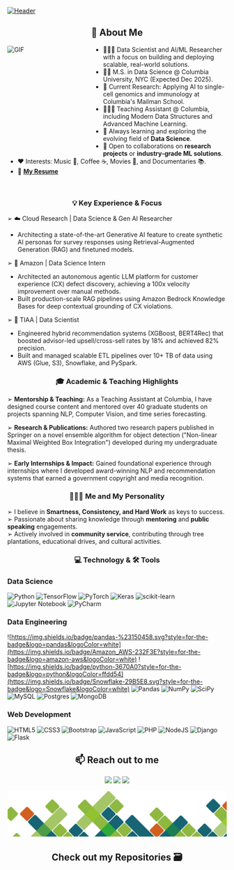 [![Header](https://github.com/Sahil-Chavan/Sahil-Chavan/blob/main/assets/images/Github%20Banner%202.gif "Header")](https://some-url.dev/)

<!-- ## 📖 𝙰𝚋𝚘𝚞𝚝 𝙼𝚎 -->
<h2 align="center">📖 About Me</h2>

<img alt="GIF" src="https://c.tenor.com/_DOBjnGspYAAAAAC/code-coding.gif" align="left" width="220" height="255" />

- 👨🏼‍💻 Data Scientist and AI/ML Researcher with a focus on building and deploying scalable, real-world solutions.
- 👨‍🎓 M.S. in Data Science @ Columbia University, NYC (Expected Dec 2025).
- 🔭 Current Research: Applying AI to single-cell genomics and immunology at Columbia's Mailman School.
- 👨🏼‍🏫 Teaching Assistant @ Columbia, including Modern Data Structures and Advanced Machine Learning.
- 🌱 Always learning and exploring the evolving field of **Data Science**.  
- 👯 Open to collaborations on **research projects** or **industry-grade ML solutions**.  
- ❤️ Interests: Music 🎵, Coffee ☕, Movies 🎥, and Documentaries 📚.
- 📝 [**My Resume**](https://drive.google.com/file/d/1pPAooAWA56fvWbAaWvB73iVddcZVoraP/view?usp=sharing)

<br>
<h3 align="center">💡 Key Experience & Focus</h3>

➢ ☁️ Cloud Research | Data Science & Gen AI Researcher
- Architecting a state-of-the-art Generative AI feature to create synthetic AI personas for survey responses using Retrieval-Augmented Generation (RAG) and finetuned models.

➢ 🚀 Amazon | Data Science Intern
- Architected an autonomous agentic LLM platform for customer experience (CX) defect discovery, achieving a 100x velocity improvement over manual methods.
- Built production-scale RAG pipelines using Amazon Bedrock Knowledge Bases for deep contextual grounding of CX violations.

➢ 🏢 TIAA | Data Scientist
- Engineered hybrid recommendation systems (XGBoost, BERT4Rec) that boosted advisor-led upsell/cross-sell rates by 18% and achieved 82% precision.
- Built and managed scalable ETL pipelines over 10+ TB of data using AWS (Glue, S3), Snowflake, and PySpark.

<h3 align="center">🎓 Academic & Teaching Highlights</h3>

➢ <b>Mentorship & Teaching:</b> As a Teaching Assistant at Columbia, I have designed course content and mentored over 40 graduate students on projects spanning NLP, Computer Vision, and time series forecasting.

➢ <b>Research & Publications:</b> Authored two research papers published in Springer on a novel ensemble algorithm for object detection ("Non-linear Maximal Weighted Box Integration") developed during my undergraduate thesis.

➢ <b>Early Internships & Impact:</b> Gained foundational experience through internships where I developed award-winning NLP and recommendation systems that earned a government copyright and media recognition.

<h3 align="center">🧑🏽‍🦲 Me and My Personality</h3>

➢ I believe in **Smartness, Consistency, and Hard Work** as keys to success.  
➢ Passionate about sharing knowledge through **mentoring** and **public speaking** engagements.  
➢ Actively involved in **community service**, contributing through tree plantations, educational drives, and cultural activities.
<br>
<h3 align="center">💻 Technology & 🛠️ Tools</h3>


  ### Data Science
  ![Python](https://img.shields.io/badge/python-3670A0?style=for-the-badge&logo=python&logoColor=ffdd54)
  ![TensorFlow](https://img.shields.io/badge/TensorFlow-%23FF6F00.svg?style=for-the-badge&logo=TensorFlow&logoColor=white)
  ![PyTorch](https://img.shields.io/badge/PyTorch-%23EE4C2C.svg?style=for-the-badge&logo=PyTorch&logoColor=white)
  ![Keras](https://img.shields.io/badge/Keras-%23D00000.svg?style=for-the-badge&logo=Keras&logoColor=white)
  ![scikit-learn](https://img.shields.io/badge/scikit--learn-%23F7931E.svg?style=for-the-badge&logo=scikit-learn&logoColor=white) 
  ![Jupyter Notebook](https://img.shields.io/badge/jupyter-%23FA0F00.svg?style=for-the-badge&logo=jupyter&logoColor=white)
  ![PyCharm](https://img.shields.io/badge/pycharm-143?style=for-the-badge&logo=pycharm&logoColor=black&color=black&labelColor=green)
  
  ### Data Engineering 
  ![https://img.shields.io/badge/pandas-%23150458.svg?style=for-the-badge&logo=pandas&logoColor=white](https://img.shields.io/badge/Amazon_AWS-232F3E?style=for-the-badge&logo=amazon-aws&logoColor=white)
  ![https://img.shields.io/badge/python-3670A0?style=for-the-badge&logo=python&logoColor=ffdd54](https://img.shields.io/badge/Snowflake-29B5E8.svg?style=for-the-badge&logo=Snowflake&logoColor=white)
  ![Pandas](https://img.shields.io/badge/pandas-%23150458.svg?style=for-the-badge&logo=pandas&logoColor=white)
  ![NumPy](https://img.shields.io/badge/numpy-%23013243.svg?style=for-the-badge&logo=numpy&logoColor=white)
  ![SciPy](https://img.shields.io/badge/SciPy-%230C55A5.svg?style=for-the-badge&logo=scipy&logoColor=%white)
   ![MySQL](https://img.shields.io/badge/mysql-%2300f.svg?style=for-the-badge&logo=mysql&logoColor=white)
  ![Postgres](https://img.shields.io/badge/postgres-%23316192.svg?style=for-the-badge&logo=postgresql&logoColor=white)
  ![MongoDB](https://img.shields.io/badge/MongoDB-%234ea94b.svg?style=for-the-badge&logo=mongodb&logoColor=white)
  
 
  ### Web Development
  ![HTML5](https://img.shields.io/badge/html5-%23E34F26.svg?style=for-the-badge&logo=html5&logoColor=white)
  ![CSS3](https://img.shields.io/badge/css3-%231572B6.svg?style=for-the-badge&logo=css3&logoColor=white)
  ![Bootstrap](https://img.shields.io/badge/bootstrap-%23563D7C.svg?style=for-the-badge&logo=bootstrap&logoColor=white)
  ![JavaScript](https://img.shields.io/badge/javascript-%23323330.svg?style=for-the-badge&logo=javascript&logoColor=%23F7DF1E)
  ![PHP](https://img.shields.io/badge/php-%23777BB4.svg?style=for-the-badge&logo=php&logoColor=white)
  ![NodeJS](https://img.shields.io/badge/node.js-6DA55F?style=for-the-badge&logo=node.js&logoColor=white)
  ![Django](https://img.shields.io/badge/django-%23092E20.svg?style=for-the-badge&logo=django&logoColor=white)
  ![Flask](https://img.shields.io/badge/flask-%23000.svg?style=for-the-badge&logo=flask&logoColor=white)

<h2 align="center">📫 Reach out to me</h2>
<p align="center">
  <a href="https://www.linkedin.com/in/sahil-chavan/"><img src="https://img.shields.io/badge/linkedin-%230077B5.svg?&style=for-the-badge&logo=linkedin&logoColor=white" /></a>
  <a href="mailto:sahiledupor@gmail.com"><img src="https://img.shields.io/badge/gmail-%23D14836.svg?&style=for-the-badge&logo=gmail&logoColor=white" /></a>
  <a href="https://www.instagram.com/s_a_h_i_l_s_c/"><img src="https://img.shields.io/badge/instagram-%23D14836.svg?&style=for-the-badge&logo=instagram&logoColor=white" /></a>
</p>


![](https://github.com/Sahil-Chavan/Sahil-Chavan/blob/main/assets/images/two.png)

<h2 align="center"> Check out my Repositories 🗃️ </h2>
